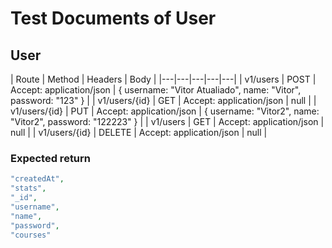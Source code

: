 # Test Documents of User

## **User**

|  Route | Method  | Headers  | Body  |
|---|---|---|---|---|
|  v1/users | POST  | Accept: application/json  | { username: "Vitor Atualiado", name: "Vitor", password: "123" }  |
|  v1/users/{id} | GET  | Accept: application/json  | null  |
|  v1/users/{id} | PUT  | Accept: application/json  | { username: "Vitor2", name: "Vitor2", password: "122223" }  |
|  v1/users | GET | Accept: application/json  | null |
|  v1/users/{id}  | DELETE | Accept: application/json  | null |

### Expected return

```php
"createdAt",
"stats",
"_id",
"username",
"name",
"password",
"courses"
```